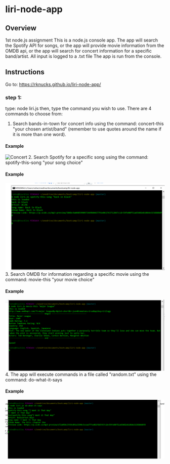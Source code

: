 # liri-node-app

## Overview

1st node.js assignment
This is a node.js console app.
The app will search the Spotify API for songs, or
the app will provide movie information from the OMDB api, or
the app will search for concert information for a specific band/artist.
All input is logged to a .txt file
The app is run from the console.

## Instructions

Go to:  https://rknucks.github.io/liri-node-app/
### step 1:  
type: node liri.js
then, type the command you wish to use.  There are 4 commands to choose from:
   1.  Search bands-in-town for concert info using the command: concert-this "your chosen artist/band"  (remember to use quotes around the        name if it is more than one word).
   #### Example
   ![Concert](concert.png)
   2.  Search Spotify for a specific song using the command:  spotify-this-song "your song choice"
   #### Example
   ![Song](/assets/song.png)
   3.  Search OMDB for information regarding a specific movie using the command:  movie-this "your movie choice"
   #### Example
   ![Movie](/assets/movie.png)
   4. The app will execute commands in a file called "random.txt" using the command: do-what-it-says 
   #### Example
   ![Random](/assets/whatever.png)
  
   
   
  
